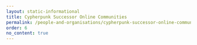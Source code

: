 ```yaml
---
layout: static-informational
title: Cypherpunk Successor Online Communities
permalink: /people-and-organisations/cypherpunk-successor-online-communities
order: 6
no_content: true
---
```

